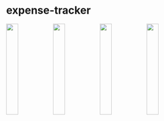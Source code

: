 # expense-tracker
<img src="https://i.imgur.com/yFRkBeh.png" width=25% height=25%><img src="https://i.imgur.com/WAkaIjN.png" width=25% height=25%><img src="https://i.imgur.com/9brgbmg.png" width=25% height=25%><img src="https://i.imgur.com/J8Ljk4j.png" width=25% height=25%>
